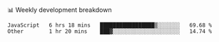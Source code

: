 📊 Weekly development breakdown
<!--START_SECTION:waka-->

```text
JavaScript   6 hrs 18 mins   █████████████████▒░░░░░░░   69.68 %
Other        1 hr 20 mins    ███▓░░░░░░░░░░░░░░░░░░░░░   14.74 %
```

<!--END_SECTION:waka-->
